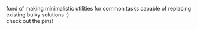 fond of making minimalistic utilities for common tasks capable of replacing existing bulky solutions :)<br>
check out the pins!
